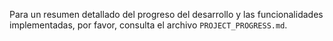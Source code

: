 Para un resumen detallado del progreso del desarrollo y las funcionalidades implementadas, por favor, consulta el archivo `PROJECT_PROGRESS.md`.